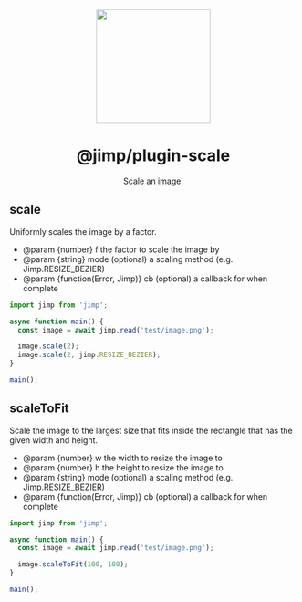 <div align="center">
  <a href="https://intuit.github.io/Ignite/">
    <img width="200" height="200"
      src="https://s3.amazonaws.com/pix.iemoji.com/images/emoji/apple/ios-11/256/crayon.png">
  </a>
  <h1>@jimp/plugin-scale</h1>
  <p>Scale an image.</p>
</div>

## scale

Uniformly scales the image by a factor.

- @param {number} f the factor to scale the image by
- @param {string} mode (optional) a scaling method (e.g. Jimp.RESIZE_BEZIER)
- @param {function(Error, Jimp)} cb (optional) a callback for when complete

```js
import jimp from 'jimp';

async function main() {
  const image = await jimp.read('test/image.png');

  image.scale(2);
  image.scale(2, jimp.RESIZE_BEZIER);
}

main();
```

## scaleToFit

Scale the image to the largest size that fits inside the rectangle that has the given width and height.

- @param {number} w the width to resize the image to
- @param {number} h the height to resize the image to
- @param {string} mode (optional) a scaling method (e.g. Jimp.RESIZE_BEZIER)
- @param {function(Error, Jimp)} cb (optional) a callback for when complete

```js
import jimp from 'jimp';

async function main() {
  const image = await jimp.read('test/image.png');

  image.scaleToFit(100, 100);
}

main();
```
